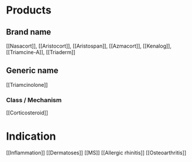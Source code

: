 # Products

## Brand name
[[Nasacort]], [[Aristocort]], [[Aristospan]], [[Azmacort]], [[Kenalog]], [[Triamcine-A]], [[Triaderm]]

## Generic name
[[Triamcinolone]]

### Class / Mechanism
[[Corticosteroid]]

# Indication
[[Inflammation]]
[[Dermatoses]]
[[MS]]
[[Allergic rhinitis]]
[[Osteoarthritis]]